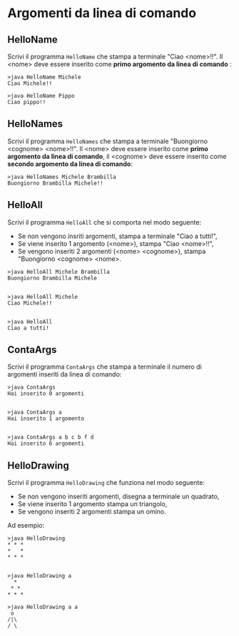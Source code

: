 # Argomenti da linea di comando

## HelloName
Scrivi il programma `HelloName` che stampa a terminale "Ciao &lt;nome&gt;!!". Il &lt;nome&gt; deve essere inserito come **primo argomento da linea di comando**  :

~~~text
>java HelloName Michele
Ciao Michele!!

>java HelloName Pippo
Ciao pippo!!
~~~

## HelloNames
Scrivi il programma `HelloNames` che stampa a terminale "Buongiorno &lt;cognome&gt; &lt;nome&gt;!!". Il &lt;nome&gt; deve essere inserito come **primo argomento da linea di comando**, il &lt;cognome&gt; deve essere inserito come **secondo argomento da linea di comando**:

~~~text
>java HelloNames Michele Brambilla
Buongiorno Brambilla Michele!!
~~~

## HelloAll
Scrivi il programma `HelloAll` che si comporta nel modo seguente:

- Se non vengono insriti argomenti, stampa a terminale "Ciao a tutti!",
- Se viene inserito 1 argomento (&lt;nome&gt;), stampa "Ciao &lt;nome&gt;!!",
- Se vengono inseriti 2 argomenti (&lt;nome&gt; &lt;cognome&gt;), stampa "Buongiorno &lt;cognome&gt; &lt;nome&gt;.

~~~text
>java HelloAll Michele Brambilla
Buongiorno Brambilla Michele


>java HelloAll Michele
Ciao Michele!!


>java HelloAll 
Ciao a tutti!
~~~

## ContaArgs
Scrivi il programma `ContaArgs` che stampa a terminale il numero di argomenti inseriti da linea di comando:

~~~text
>java ContaArgs
Hai inserito 0 argomenti


>java ContaArgs a
Hai inserito 1 argomento


>java ContaArgs a b c b f d 
Hai inserito 6 argomenti
~~~

## HelloDrawing
Scrivi il programma `HelloDrawing` che funziona nel modo seguente:

- Se non vengono inseriti argomenti, disegna a terminale un quadrato,
- Se viene inserito 1 argomento stampa un triangolo,
- Se vengono inseriti 2 argomenti stampa un omino.

Ad esempio:

~~~text
>java HelloDrawing
* * *
*   *
* * * 


>java HelloDrawing a
  *
 * *
* * *

>java HelloDrawing a a
 o
/|\
/ \

~~~
